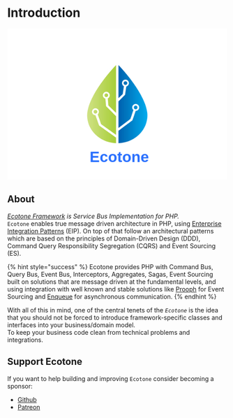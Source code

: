 # Introduction

![](.gitbook/assets/rsz_2vectorstock_21277268.png)

## About

[_Ecotone Framework_](https://github.com/ecotoneframework/ecotone) _is Service Bus Implementation for PHP._   
`Ecotone` enables true  message driven architecture in PHP, using [Enterprise Integration Patterns](https://www.enterpriseintegrationpatterns.com/) \(EIP\). On top of that follow an architectural patterns which are based on the principles of Domain-Driven Design \(DDD\), Command Query Responsibility Segregation \(CQRS\) and Event Sourcing \(ES\).

{% hint style="success" %}
Ecotone provides PHP with Command Bus, Query Bus, Event Bus, Interceptors, Aggregates, Sagas, Event Sourcing built on solutions that are message driven at the fundamental levels, and using integration with well known and stable solutions like [Prooph](https://github.com/prooph/event-store) for Event Sourcing and [Enqueue](https://github.com/php-enqueue/enqueue) for asynchronous communication.
{% endhint %}

  
With all of this in mind, one of the central tenets of the _`Ecotone`_ is the idea that you should not be forced to introduce framework-specific classes and interfaces into your business/domain model.   
To keep your business code clean from technical problems and integrations. 

## Support Ecotone

If you want to help building and improving `Ecotone` consider becoming a sponsor:

* [Github](https://github.com/sponsors/dgafka)
* [Patreon](https://www.patreon.com/dgafka)

